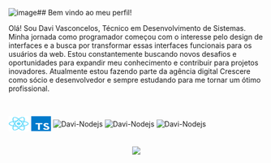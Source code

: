![image](https://github.com/davivsouza/davivsouza/assets/81455819/d325a097-ae3d-4e92-938e-bd5371e82ece)## Bem vindo ao meu perfil!

Olá! Sou Davi Vasconcelos, Técnico em Desenvolvimento de Sistemas. Minha jornada como programador começou com o interesse pelo design de interfaces e a busca por transformar essas interfaces funcionais para os usuários da web. Estou constantemente buscando novos desafios e oportunidades para expandir meu conhecimento e contribuir para projetos inovadores.
Atualmente estou fazendo parte da agência digital Crescere como sócio e desenvolvedor e sempre estudando para me tornar um ótimo profissional.  
  
##
<div>

</div>
<div style="display: inline-block"><br>
   <img align="center" alt="Davi-React" height="30" width="40" src="https://raw.githubusercontent.com/devicons/devicon/master/icons/react/react-original.svg">
  <img align="center" alt="Davi-Ts" height="30" width="40" src="https://raw.githubusercontent.com/devicons/devicon/master/icons/typescript/typescript-plain.svg">
 <img  align="center" alt="Davi-Nodejs" height="30" width="40" src="https://cdn.jsdelivr.net/gh/devicons/devicon/icons/nodejs/nodejs-original.svg">
 <img  align="center" alt="Davi-Nodejs" height="30" width="40" src="https://cdn.jsdelivr.net/npm/devicon@2.15.1/icons/wordpress/wordpress-original.svg">
 <img  align="center" alt="Davi-Nodejs" height="30" width="40" src="[https://cdn.jsdelivr.net/npm/devicon@2.15.1/icons/wordpress/wordpress-original.svg](https://cdn.jsdelivr.net/npm/devicon@2.15.1/icons/nextjs/nextjs-original.svg)">

</div>

## 

<div align="center"> 
  <a align="center" href="https://www.linkedin.com/in/davi-vasconcelos-souza-236170234/" target="_blank"><img src="https://img.shields.io/badge/-LinkedIn-%230077B5?style=for-the-badge&logo=linkedin&logoColor=white" target="_blank"></a> 

</div>
